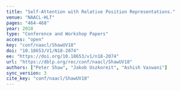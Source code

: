 ```yaml
---
title: "Self-Attention with Relative Position Representations."
venue: "NAACL-HLT"
pages: "464-468"
year: 2018
type: "Conference and Workshop Papers"
access: "open"
key: "conf/naacl/ShawUV18"
doi: "10.18653/V1/N18-2074"
ee: "https://doi.org/10.18653/v1/n18-2074"
url: "https://dblp.org/rec/conf/naacl/ShawUV18"
authors: ["Peter Shaw", "Jakob Uszkoreit", "Ashish Vaswani"]
sync_version: 3
cite_key: "conf/naacl/ShawUV18"
---
```

